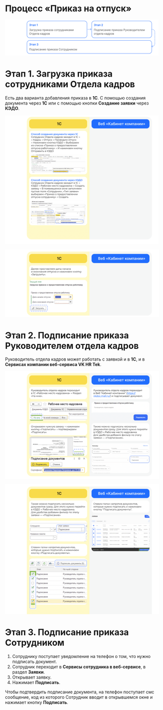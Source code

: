 # Процесс «Приказ на отпуск»

![](./assets/1.png)

# Этап 1. Загрузка приказа сотрудниками Отдела кадров

Есть два варианта добавления приказа в **1С**. С помощью создания документа через **1С** или с помощью кнопки **Создание заявки** через **КЭДО**.

![](./assets/2.png)

![](./assets/3.png)

# Этап 2. Подписание приказа Руководителем отдела кадров

Руководитель отдела кадров может работать с заявкой и в **1С**, и в **Сервисах компании веб-сервиса VK HR Tek**.

![](./assets/4.png)

![](./assets/5.png)

# Этап 3. Подписание приказа Сотрудником

1. Сотруднику поступает уведомление на телефон о том, что нужно подписать документ. 
2. Сотрудник переходит в **Сервисы сотрудника в веб-сервисе**, в раздел **Заявки**.
3. Открывает заявку.
4. Нажимает **Подписать**.



Чтобы подтвердить подписание документа, на телефон поступает смс сообщение, код из которого Сотрудник вводит в открывшемся окне и нажимает кнопку **Подписать**.
